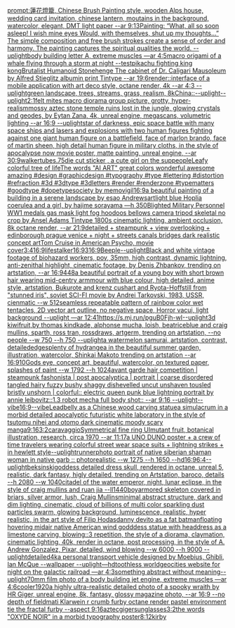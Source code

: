 [prompt:蓮花燈籠, Chinese Brush Painting style, wooden Alps house, wedding card invitation, chinese lantern, moutains in the background, watercolor, elegant, DMT light paper --ar 9:13](https://www.ebank.nz/aiartgenerator?category=prompt%3A%E8%93%AE%E8%8A%B1%E7%87%88%E7%B1%A0%2C%2520Chinese%2520Brush%2520Painting%2520style%2C%2520wooden%2520Alps%2520house%2C%2520wedding%2520card%2520invitation%2C%2520chinese%2520lantern%2C%2520moutains%2520in%2520the%2520background%2C%2520watercolor%2C%2520elegant%2C%2520DMT%2520light%2520paper%2520--ar%25209%3A13)[Painting: “What, all so soon asleep! I wish mine eyes Would, with themselves, shut up my thoughts...” The simple composition and free brush strokes create a sense of order and harmony. The painting captures the spiritual qualities the world. --uplight](https://www.ebank.nz/aiartgenerator?category=Painting%3A%2520%E2%80%9CWhat%2C%2520all%2520so%2520soon%2520asleep%21%2520I%2520wish%2520mine%2520eyes%2520Would%2C%2520with%2520themselves%2C%2520shut%2520up%2520my%2520thoughts...%E2%80%9D%2520The%2520simple%2520composition%2520and%2520free%2520brush%2520strokes%2520create%2520a%2520sense%2520of%2520order%2520and%2520harmony.%2520The%2520painting%2520captures%2520the%2520spiritual%2520qualities%2520the%2520world.%2520--uplight)[body building letter A, extreme muscles —ar 4:5](https://www.ebank.nz/aiartgenerator?category=body%2520building%2520letter%2520A%2C%2520extreme%2520muscles%2520%E2%80%94ar%25204%3A5)[macro origami of a whale flying through a storm at night --test](https://www.ebank.nz/aiartgenerator?category=macro%2520origami%2520of%2520a%2520whale%2520flying%2520through%2520a%2520storm%2520at%2520night%2520--test)[pikachu fighting king kong](https://www.ebank.nz/aiartgenerator?category=pikachu%2520fighting%2520king%2520kong)[Brutalist Humanoid Stonehenge The cabinet of Dr. Caligari Mausoleum by Alfred Stieglitz albumin print Tintype --ar 19:6](https://www.ebank.nz/aiartgenerator?category=Brutalist%2520Humanoid%2520Stonehenge%2520The%2520cabinet%2520of%2520Dr.%2520Caligari%2520Mausoleum%2520by%2520Alfred%2520Stieglitz%2520albumin%2520print%2520Tintype%2520--ar%252019%3A6)[render::](https://www.ebank.nz/aiartgenerator?category=render%3A%3A)[interface of a mobile application with art deco style, octane render, 4k --ar 4:3 --uplight](https://www.ebank.nz/aiartgenerator?category=interface%2520of%2520a%2520mobile%2520application%2520with%2520art%2520deco%2520style%2C%2520octane%2520render%2C%25204k%2520--ar%25204%3A3%2520--uplight)[green landscape, trees, streams, grass, realism, 8k](https://www.ebank.nz/aiartgenerator?category=green%2520landscape%2C%2520trees%2C%2520streams%2C%2520grass%2C%2520realism%2C%25208k)[China::](https://www.ebank.nz/aiartgenerator?category=China%3A%3A)[--uplight](https://www.ebank.nz/aiartgenerator?category=--uplight)[--uplight](https://www.ebank.nz/aiartgenerator?category=--uplight)[2:1](https://www.ebank.nz/aiartgenerator?category=2%3A1)[felt mites macro diorama group picture, grotty, hyper-realism](https://www.ebank.nz/aiartgenerator?category=felt%2520mites%2520macro%2520diorama%2520group%2520picture%2C%2520grotty%2C%2520hyper-realism)[mossy aztec stone temple ruins lost in the jungle, glowing crystals and geodes, by Eytan Zana, 4k, unreal engine, megascans, volumetric lighting --ar 16:9 --uplight](https://www.ebank.nz/aiartgenerator?category=mossy%2520aztec%2520stone%2520temple%2520ruins%2520lost%2520in%2520the%2520jungle%2C%2520glowing%2520crystals%2520and%2520geodes%2C%2520by%2520Eytan%2520Zana%2C%25204k%2C%2520unreal%2520engine%2C%2520megascans%2C%2520volumetric%2520lighting%2520--ar%252016%3A9%2520--uplight)[star of darkness, epic space battle with many space ships and lasers and explosions with two human figures fighting against one giant human figure on a battlefield, face of marlon brando, face of martin sheen, high detail human figure in military cloths, in the style of apocalypse now movie poster, matte painting, unreal engine, --ar 30:9](https://www.ebank.nz/aiartgenerator?category=star%2520of%2520darkness%2C%2520epic%2520space%2520battle%2520with%2520many%2520space%2520ships%2520and%2520lasers%2520and%2520explosions%2520with%2520two%2520human%2520figures%2520fighting%2520against%2520one%2520giant%2520human%2520figure%2520on%2520a%2520battlefield%2C%2520face%2520of%2520marlon%2520brando%2C%2520face%2520of%2520martin%2520sheen%2C%2520high%2520detail%2520human%2520figure%2520in%2520military%2520cloths%2C%2520in%2520the%2520style%2520of%2520apocalypse%2520now%2520movie%2520poster%2C%2520matte%2520painting%2C%2520unreal%2520engine%2C%2520--ar%252030%3A9)[walker](https://www.ebank.nz/aiartgenerator?category=walker)[tubes](https://www.ebank.nz/aiartgenerator?category=tubes)[.75](https://www.ebank.nz/aiartgenerator?category=.75)[die cut sticker , a cute girl on the sup](https://www.ebank.nz/aiartgenerator?category=die%2520cut%2520sticker%2520%2C%2520a%2520cute%2520girl%2520on%2520the%2520sup)[people](https://www.ebank.nz/aiartgenerator?category=people)[Leafy colorful tree of life](https://www.ebank.nz/aiartgenerator?category=Leafy%2520colorful%2520tree%2520of%2520life)[The words "AI ART" great colors wonderful awesome amazing #design #graphicdesign #typography #type #lettering #distortion #refraction #3d #3dtype #3dletters #render #renderzone #typematters #goodtype #dopetypesociety by memovigil](https://www.ebank.nz/aiartgenerator?category=The%2520words%2520%22AI%2520ART%22%2520great%2520colors%2520wonderful%2520awesome%2520amazing%2520%23design%2520%23graphicdesign%2520%23typography%2520%23type%2520%23lettering%2520%23distortion%2520%23refraction%2520%233d%2520%233dtype%2520%233dletters%2520%23render%2520%23renderzone%2520%23typematters%2520%23goodtype%2520%23dopetypesociety%2520by%2520memovigil)[16:9](https://www.ebank.nz/aiartgenerator?category=16%3A9)[a beautiful painting of a building in a serene landscape by esao Andrews](https://www.ebank.nz/aiartgenerator?category=a%2520beautiful%2520painting%2520of%2520a%2520building%2520in%2520a%2520serene%2520landscape%2520by%2520esao%2520Andrews)[art](https://www.ebank.nz/aiartgenerator?category=art)[light blue Hoplia coerulea and a girl,  by hajime sorayama —h 350](https://www.ebank.nz/aiartgenerator?category=light%2520blue%2520Hoplia%2520coerulea%2520and%2520a%2520girl%2C%2520%2520by%2520hajime%2520sorayama%2520%E2%80%94h%2520350)[Blighted Military Personnel WW1 medals gas mask light fog hoodoos bellows camera tripod skeletal no crop by Ansel Adams Tintype 1800s cinematic lighting, ambient occlusion, 8k octane render, --ar 21:9](https://www.ebank.nz/aiartgenerator?category=Blighted%2520Military%2520Personnel%2520WW1%2520medals%2520gas%2520mask%2520light%2520fog%2520hoodoos%2520bellows%2520camera%2520tripod%2520skeletal%2520no%2520crop%2520by%2520Ansel%2520Adams%2520Tintype%25201800s%2520cinematic%2520lighting%2C%2520ambient%2520occlusion%2C%25208k%2520octane%2520render%2C%2520--ar%252021%3A9)[detailed + steampunk + view overlooking + edinborough prague venice + night + streets canals bridges dark realistic concept art](https://www.ebank.nz/aiartgenerator?category=detailed%2520%2B%2520steampunk%2520%2B%2520view%2520overlooking%2520%2B%2520edinborough%2520prague%2520venice%2520%2B%2520night%2520%2B%2520streets%2520canals%2520bridges%2520dark%2520realistic%2520concept%2520art)[Tom Cruise in American Psycho, movie cover](https://www.ebank.nz/aiartgenerator?category=Tom%2520Cruise%2520in%2520American%2520Psycho%2C%2520movie%2520cover)[3:4](https://www.ebank.nz/aiartgenerator?category=3%3A4)[16:9](https://www.ebank.nz/aiartgenerator?category=16%3A9)[lifestalker](https://www.ebank.nz/aiartgenerator?category=lifestalker)[16:9](https://www.ebank.nz/aiartgenerator?category=16%3A9)[3](https://www.ebank.nz/aiartgenerator?category=3)[16:9](https://www.ebank.nz/aiartgenerator?category=16%3A9)[Beeple](https://www.ebank.nz/aiartgenerator?category=Beeple)[--uplight](https://www.ebank.nz/aiartgenerator?category=--uplight)[Black and white  vintage footage of biohazard workers, pov, 35mm, high contrast, dynamic lightning, anti-zenithal highlight, cinematic footage, by Denis Zhbankov, trending on artstation, --ar 16:9](https://www.ebank.nz/aiartgenerator?category=Black%2520and%2520white%2520%2520vintage%2520footage%2520of%2520biohazard%2520workers%2C%2520pov%2C%252035mm%2C%2520high%2520contrast%2C%2520dynamic%2520lightning%2C%2520anti-zenithal%2520highlight%2C%2520cinematic%2520footage%2C%2520by%2520Denis%2520Zhbankov%2C%2520trending%2520on%2520artstation%2C%2520--ar%252016%3A9)[448](https://www.ebank.nz/aiartgenerator?category=448)[a beautiful portrait of a young boy with short brown hair wearing mid-centry armmour with blue colour, high detailed, anime style, artstation, Bukurote and krenz cushart and Ryota-H](https://www.ebank.nz/aiartgenerator?category=a%2520beautiful%2520portrait%2520of%2520a%2520young%2520boy%2520with%2520short%2520brown%2520hair%2520wearing%2520mid-centry%2520armmour%2520with%2520blue%2520colour%2C%2520high%2520detailed%2C%2520anime%2520style%2C%2520artstation%2C%2520Bukurote%2520and%2520krenz%2520cushart%2520and%2520Ryota-H)[off](https://www.ebank.nz/aiartgenerator?category=off)[still from "stunned iris", soviet SCI-FI movie by Andrei Tarkovski, 1983, USSR, cienmatic --w 512](https://www.ebank.nz/aiartgenerator?category=still%2520from%2520%22stunned%2520iris%22%2C%2520soviet%2520SCI-FI%2520movie%2520by%2520Andrei%2520Tarkovski%2C%25201983%2C%2520USSR%2C%2520cienmatic%2520--w%2520512)[seamless repeatable pattern of rainbow color wet tentacles, 2D vector art outline, no negative space, Horror vacui, light background --uplight —ar 12:41](https://www.ebank.nz/aiartgenerator?category=seamless%2520repeatable%2520pattern%2520of%2520rainbow%2520color%2520wet%2520tentacles%2C%25202D%2520vector%2520art%2520outline%2C%2520no%2520negative%2520space%2C%2520Horror%2520vacui%2C%2520light%2520background%2520--uplight%2520%E2%80%94ar%252012%3A41)[<https://s.mj.run/pguB0Fjh-wI>](https://www.ebank.nz/aiartgenerator?category=%3Chttps%3A//s.mj.run/pguB0Fjh-wI%3E)[](https://www.ebank.nz/aiartgenerator?category=)[--uplight](https://www.ebank.nz/aiartgenerator?category=--uplight)[3d kiwifruit,by thomas kindkade, alphonse mucha, loish, beatriceblue and craig mullins, sparth, ross tran, rossdraws, artgerm, trending on artstation, --no people --w 750 --h 750 --uplight](https://www.ebank.nz/aiartgenerator?category=3d%2520kiwifruit%2Cby%2520thomas%2520kindkade%2C%2520alphonse%2520mucha%2C%2520loish%2C%2520beatriceblue%2520and%2520craig%2520mullins%2C%2520sparth%2C%2520ross%2520tran%2C%2520rossdraws%2C%2520artgerm%2C%2520trending%2520on%2520artstation%2C%2520--no%2520people%2520--w%2520750%2520--h%2520750%2520--uplight)[a watermelon samurai, artstation, contrast, detailed](https://www.ebank.nz/aiartgenerator?category=a%2520watermelon%2520samurai%2C%2520artstation%2C%2520contrast%2C%2520detailed)[edges](https://www.ebank.nz/aiartgenerator?category=edges)[plenty of hydrangea in the beautiful summer garden, illustration, watercolor, Shinkai Makoto trending on artstation --ar 16:9](https://www.ebank.nz/aiartgenerator?category=plenty%2520of%2520hydrangea%2520in%2520the%2520beautiful%2520summer%2520garden%2C%2520illustration%2C%2520watercolor%2C%2520Shinkai%2520Makoto%2520trending%2520on%2520artstation%2520--ar%252016%3A9)[10](https://www.ebank.nz/aiartgenerator?category=10)[Gods eye, concept art, beautiful, watercolor, on textured paper, splashes of paint --w 1792 --h 1024](https://www.ebank.nz/aiartgenerator?category=Gods%2520eye%2C%2520concept%2520art%2C%2520beautiful%2C%2520watercolor%2C%2520on%2520textured%2520paper%2C%2520splashes%2520of%2520paint%2520--w%25201792%2520--h%25201024)[avant garde hair competition | steampunk fashonista | post apocalyptica | portrait | coarse disordered tangled hairy fuzzy bushy shaggy dishevelled uncut unshaven tousled bristly unshorn | colorful:: electric queen punk blue lightning portrait by annie leibovitz::1.3 robot mecha full body shot:: --ar 9:16 --uplight](https://www.ebank.nz/aiartgenerator?category=avant%2520garde%2520hair%2520competition%2520%7C%2520steampunk%2520fashonista%2520%7C%2520post%2520apocalyptica%2520%7C%2520portrait%2520%7C%2520coarse%2520disordered%2520tangled%2520hairy%2520fuzzy%2520bushy%2520shaggy%2520dishevelled%2520uncut%2520unshaven%2520tousled%2520bristly%2520unshorn%2520%7C%2520colorful%3A%3A%2520electric%2520queen%2520punk%2520blue%2520lightning%2520portrait%2520by%2520annie%2520leibovitz%3A%3A1.3%2520robot%2520mecha%2520full%2520body%2520shot%3A%3A%2520--ar%25209%3A16%2520--uplight)[--vibe](https://www.ebank.nz/aiartgenerator?category=--vibe)[16:9](https://www.ebank.nz/aiartgenerator?category=16%3A9)[--vibe](https://www.ebank.nz/aiartgenerator?category=--vibe)[Leadbelly as a Chinese wood carving statue](https://www.ebank.nz/aiartgenerator?category=Leadbelly%2520as%2520a%2520Chinese%2520wood%2520carving%2520statue)[a simulacrum in a morbid detailed apocalyptic futuristic white laboratory in the style of tsutomu nihei and otomo dark cinematic moody scary manga](https://www.ebank.nz/aiartgenerator?category=a%2520simulacrum%2520in%2520a%2520morbid%2520detailed%2520apocalyptic%2520futuristic%2520white%2520laboratory%2520in%2520the%2520style%2520of%2520tsutomu%2520nihei%2520and%2520otomo%2520dark%2520cinematic%2520moody%2520scary%2520manga)[9:16](https://www.ebank.nz/aiartgenerator?category=9%3A16)[3:2](https://www.ebank.nz/aiartgenerator?category=3%3A2)[caravaggio](https://www.ebank.nz/aiartgenerator?category=caravaggio)[Symmetrical fine ring UI](https://www.ebank.nz/aiartgenerator?category=Symmetrical%2520fine%2520ring%2520UI)[mutant fruit, botanical illustration, research, circa 1970 --ar 11:17](https://www.ebank.nz/aiartgenerator?category=mutant%2520fruit%2C%2520botanical%2520illustration%2C%2520research%2C%2520circa%25201970%2520--ar%252011%3A17)[a UNO DUNO poster + a crew of time travelers wearing colorful street wear space suits + lightning strikes + in hewlett style](https://www.ebank.nz/aiartgenerator?category=a%2520UNO%2520DUNO%2520poster%2520%2B%2520a%2520crew%2520of%2520time%2520travelers%2520wearing%2520colorful%2520street%2520wear%2520space%2520suits%2520%2B%2520lightning%2520strikes%2520%2B%2520in%2520hewlett%2520style)[--uplight](https://www.ebank.nz/aiartgenerator?category=--uplight)[runner](https://www.ebank.nz/aiartgenerator?category=runner)[photo portrait of native siberian shaman woman in native garb :: photorealistic --w 1275 --h 1650 --hd](https://www.ebank.nz/aiartgenerator?category=photo%2520portrait%2520of%2520native%2520siberian%2520shaman%2520woman%2520in%2520native%2520garb%2520%3A%3A%2520photorealistic%2520--w%25201275%2520--h%25201650%2520--hd)[16:9](https://www.ebank.nz/aiartgenerator?category=16%3A9)[6:4](https://www.ebank.nz/aiartgenerator?category=6%3A4)[--uplight](https://www.ebank.nz/aiartgenerator?category=--uplight)[beksinski](https://www.ebank.nz/aiartgenerator?category=beksinski)[goddess detailed dress skull, rendered in octane, unreal 5, realistic, dark fantasy, higly detailed, trending on Artstation, baroco, details --h 2080 --w 1040](https://www.ebank.nz/aiartgenerator?category=goddess%2520detailed%2520dress%2520skull%2C%2520rendered%2520in%2520octane%2C%2520unreal%25205%2C%2520realistic%2C%2520dark%2520fantasy%2C%2520higly%2520detailed%2C%2520trending%2520on%2520Artstation%2C%2520baroco%2C%2520details%2520--h%25202080%2520--w%25201040)[citadel of the water emperor, night, lunar eclipse, in the style of craig mullins and ruan jia --ll](https://www.ebank.nz/aiartgenerator?category=citadel%2520of%2520the%2520water%2520emperor%2C%2520night%2C%2520lunar%2520eclipse%2C%2520in%2520the%2520style%2520of%2520craig%2520mullins%2520and%2520ruan%2520jia%2520--ll)[1440](https://www.ebank.nz/aiartgenerator?category=1440)[boy](https://www.ebank.nz/aiartgenerator?category=boy)[armored skeleton covered in briars, silver armor, lush, Craig Mullins](https://www.ebank.nz/aiartgenerator?category=armored%2520skeleton%2520covered%2520in%2520briars%2C%2520silver%2520armor%2C%2520lush%2C%2520Craig%2520Mullins)[minimal abstract structure, dark and dim lighting, cinematic, cloud of billions of multi color sparkling dust particles swarm, glowing background, luminescence, realistic, hyper realistic, in the art style of Filip Hodas](https://www.ebank.nz/aiartgenerator?category=minimal%2520abstract%2520structure%2C%2520dark%2520and%2520dim%2520lighting%2C%2520cinematic%2C%2520cloud%2520of%2520billions%2520of%2520multi%2520color%2520sparkling%2520dust%2520particles%2520swarm%2C%2520glowing%2520background%2C%2520luminescence%2C%2520realistic%2C%2520hyper%2520realistic%2C%2520in%2520the%2520art%2520style%2520of%2520Filip%2520Hodas)[danny devito as a fat batman](https://www.ebank.nz/aiartgenerator?category=danny%2520devito%2520as%2520a%2520fat%2520batman)[floating hovering midair native American wind godddess statue with headdress as a limestone carving, blowing::3 repetition, the style of a diorama, claymation, cinematic lighting, 40k, render in octane, post processing, in the style of A. Andrew Gonzalez, Pixar, detailed, wind blowing --w 6000 --h 9000 --uplight](https://www.ebank.nz/aiartgenerator?category=floating%2520hovering%2520midair%2520native%2520American%2520wind%2520godddess%2520statue%2520with%2520headdress%2520as%2520a%2520limestone%2520carving%2C%2520blowing%3A%3A3%2520repetition%2C%2520the%2520style%2520of%2520a%2520diorama%2C%2520claymation%2C%2520cinematic%2520lighting%2C%252040k%2C%2520render%2520in%2520octane%2C%2520post%2520processing%2C%2520in%2520the%2520style%2520of%2520A.%2520Andrew%2520Gonzalez%2C%2520Pixar%2C%2520detailed%2C%2520wind%2520blowing%2520--w%25206000%2520--h%25209000%2520--uplight)[detailed](https://www.ebank.nz/aiartgenerator?category=detailed)[4k](https://www.ebank.nz/aiartgenerator?category=4k)[a personal transport vehicle designed by Moebius, Ghibli, Ian McQue --wallpaper --uplight](https://www.ebank.nz/aiartgenerator?category=a%2520personal%2520transport%2520vehicle%2520designed%2520by%2520Moebius%2C%2520Ghibli%2C%2520Ian%2520McQue%2520--wallpaper%2520--uplight)[—hd](https://www.ebank.nz/aiartgenerator?category=%E2%80%94hd)[toothless world](https://www.ebank.nz/aiartgenerator?category=toothless%2520world)[geocities website for night on the galactic railroad —ar 4:3](https://www.ebank.nz/aiartgenerator?category=geocities%2520website%2520for%2520night%2520on%2520the%2520galactic%2520railroad%2520%E2%80%94ar%25204%3A3)[something abstract without meaning](https://www.ebank.nz/aiartgenerator?category=something%2520abstract%2520without%2520meaning)[--uplight](https://www.ebank.nz/aiartgenerator?category=--uplight)[70mm film photo of a body building jet engine, extreme muscles —ar 4:6](https://www.ebank.nz/aiartgenerator?category=70mm%2520film%2520photo%2520of%2520a%2520body%2520building%2520jet%2520engine%2C%2520extreme%2520muscles%2520%E2%80%94ar%25204%3A6)[cooler](https://www.ebank.nz/aiartgenerator?category=cooler)[1920](https://www.ebank.nz/aiartgenerator?category=1920)[a highly ultra-realistic detailed photo of a spooky wraith by HR Giger, unreal engine, 8k, fantasy, glossy magazine photo, --ar 16:9 --no depth of field](https://www.ebank.nz/aiartgenerator?category=a%2520highly%2520ultra-realistic%2520detailed%2520photo%2520of%2520a%2520spooky%2520wraith%2520by%2520HR%2520Giger%2C%2520unreal%2520engine%2C%25208k%2C%2520fantasy%2C%2520glossy%2520magazine%2520photo%2C%2520--ar%252016%3A9%2520--no%2520depth%2520of%2520field)[mati Klarwein r crumb furby octane render pastel environment tie the fractal furby --aspect 9:16](https://www.ebank.nz/aiartgenerator?category=mati%2520Klarwein%2520r%2520crumb%2520furby%2520octane%2520render%2520pastel%2520environment%2520tie%2520the%2520fractal%2520furby%2520--aspect%25209%3A16)[aztec](https://www.ebank.nz/aiartgenerator?category=aztec)[giger](https://www.ebank.nz/aiartgenerator?category=giger)[sunglasses](https://www.ebank.nz/aiartgenerator?category=sunglasses)[3:2](https://www.ebank.nz/aiartgenerator?category=3%3A2)[the words "OXYDE NOIR" in a morbid typography poster](https://www.ebank.nz/aiartgenerator?category=the%2520words%2520%22OXYDE%2520NOIR%22%2520in%2520a%2520morbid%2520typography%2520poster)[8:12](https://www.ebank.nz/aiartgenerator?category=8%3A12)[kirby](https://www.ebank.nz/aiartgenerator?category=kirby)